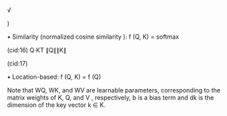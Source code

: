 √

)

• Similarity (normalized cosine similarity ): f (Q, K) = softmax

(cid:16) Q·KT
∥Q∥∥K∥

(cid:17)

• Location-based: f (Q, K) = f (Q)

Note that WQ, WK, and WV are learnable parameters, corresponding to the matrix
weights of K, Q, and V , respectively, b is a bias term and dk is the dimension of the key
vector k ∈ K.